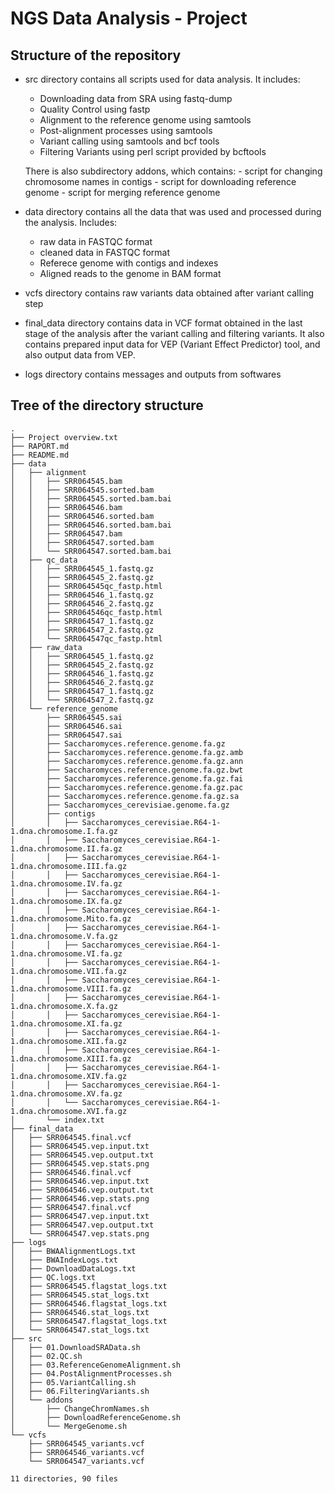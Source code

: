 # NGS Data Analysis - Project

## Structure of the repository

- src directory contains all scripts used for data analysis. It includes:
	- Downloading data from SRA using fastq-dump
	- Quality Control using fastp
	- Alignment to the reference genome using samtools
	- Post-alignment processes using samtools
	- Variant calling using samtools and bcf tools
	- Filtering Variants using perl script provided by bcftools

	There is also subdirectory addons, which contains:
		- script for changing chromosome names in contigs
		- script for downloading reference genome
		- script for merging reference genome

- data directory contains all the data that was used and processed during the analysis. Includes:
 	- raw data in FASTQC format
 	- cleaned data in FASTQC format
 	- Referece genome with contigs and indexes
 	- Aligned reads to the genome in BAM format

- vcfs directory contains raw variants data obtained after variant calling step

- final_data directory contains data in VCF format obtained in the last stage of the analysis after the variant calling and filtering variants. It also contains prepared input data for VEP (Variant Effect Predictor) tool, and also output data from VEP.

- logs directory contains messages and outputs from softwares

## Tree of the directory structure

```{bash}
.
├── Project overview.txt
├── RAPORT.md
├── README.md
├── data
│   ├── alignment
│   │   ├── SRR064545.bam
│   │   ├── SRR064545.sorted.bam
│   │   ├── SRR064545.sorted.bam.bai
│   │   ├── SRR064546.bam
│   │   ├── SRR064546.sorted.bam
│   │   ├── SRR064546.sorted.bam.bai
│   │   ├── SRR064547.bam
│   │   ├── SRR064547.sorted.bam
│   │   └── SRR064547.sorted.bam.bai
│   ├── qc_data
│   │   ├── SRR064545_1.fastq.gz
│   │   ├── SRR064545_2.fastq.gz
│   │   ├── SRR064545qc_fastp.html
│   │   ├── SRR064546_1.fastq.gz
│   │   ├── SRR064546_2.fastq.gz
│   │   ├── SRR064546qc_fastp.html
│   │   ├── SRR064547_1.fastq.gz
│   │   ├── SRR064547_2.fastq.gz
│   │   └── SRR064547qc_fastp.html
│   ├── raw_data
│   │   ├── SRR064545_1.fastq.gz
│   │   ├── SRR064545_2.fastq.gz
│   │   ├── SRR064546_1.fastq.gz
│   │   ├── SRR064546_2.fastq.gz
│   │   ├── SRR064547_1.fastq.gz
│   │   └── SRR064547_2.fastq.gz
│   └── reference_genome
│       ├── SRR064545.sai
│       ├── SRR064546.sai
│       ├── SRR064547.sai
│       ├── Saccharomyces.reference.genome.fa.gz
│       ├── Saccharomyces.reference.genome.fa.gz.amb
│       ├── Saccharomyces.reference.genome.fa.gz.ann
│       ├── Saccharomyces.reference.genome.fa.gz.bwt
│       ├── Saccharomyces.reference.genome.fa.gz.fai
│       ├── Saccharomyces.reference.genome.fa.gz.pac
│       ├── Saccharomyces.reference.genome.fa.gz.sa
│       ├── Saccharomyces_cerevisiae.genome.fa.gz
│       ├── contigs
│       │   ├── Saccharomyces_cerevisiae.R64-1-1.dna.chromosome.I.fa.gz
│       │   ├── Saccharomyces_cerevisiae.R64-1-1.dna.chromosome.II.fa.gz
│       │   ├── Saccharomyces_cerevisiae.R64-1-1.dna.chromosome.III.fa.gz
│       │   ├── Saccharomyces_cerevisiae.R64-1-1.dna.chromosome.IV.fa.gz
│       │   ├── Saccharomyces_cerevisiae.R64-1-1.dna.chromosome.IX.fa.gz
│       │   ├── Saccharomyces_cerevisiae.R64-1-1.dna.chromosome.Mito.fa.gz
│       │   ├── Saccharomyces_cerevisiae.R64-1-1.dna.chromosome.V.fa.gz
│       │   ├── Saccharomyces_cerevisiae.R64-1-1.dna.chromosome.VI.fa.gz
│       │   ├── Saccharomyces_cerevisiae.R64-1-1.dna.chromosome.VII.fa.gz
│       │   ├── Saccharomyces_cerevisiae.R64-1-1.dna.chromosome.VIII.fa.gz
│       │   ├── Saccharomyces_cerevisiae.R64-1-1.dna.chromosome.X.fa.gz
│       │   ├── Saccharomyces_cerevisiae.R64-1-1.dna.chromosome.XI.fa.gz
│       │   ├── Saccharomyces_cerevisiae.R64-1-1.dna.chromosome.XII.fa.gz
│       │   ├── Saccharomyces_cerevisiae.R64-1-1.dna.chromosome.XIII.fa.gz
│       │   ├── Saccharomyces_cerevisiae.R64-1-1.dna.chromosome.XIV.fa.gz
│       │   ├── Saccharomyces_cerevisiae.R64-1-1.dna.chromosome.XV.fa.gz
│       │   └── Saccharomyces_cerevisiae.R64-1-1.dna.chromosome.XVI.fa.gz
│       └── index.txt
├── final_data
│   ├── SRR064545.final.vcf
│   ├── SRR064545.vep.input.txt
│   ├── SRR064545.vep.output.txt
│   ├── SRR064545.vep.stats.png
│   ├── SRR064546.final.vcf
│   ├── SRR064546.vep.input.txt
│   ├── SRR064546.vep.output.txt
│   ├── SRR064546.vep.stats.png
│   ├── SRR064547.final.vcf
│   ├── SRR064547.vep.input.txt
│   ├── SRR064547.vep.output.txt
│   └── SRR064547.vep.stats.png
├── logs
│   ├── BWAAlignmentLogs.txt
│   ├── BWAIndexLogs.txt
│   ├── DownloadDataLogs.txt
│   ├── QC.logs.txt
│   ├── SRR064545.flagstat_logs.txt
│   ├── SRR064545.stat_logs.txt
│   ├── SRR064546.flagstat_logs.txt
│   ├── SRR064546.stat_logs.txt
│   ├── SRR064547.flagstat_logs.txt
│   └── SRR064547.stat_logs.txt
├── src
│   ├── 01.DownloadSRAData.sh
│   ├── 02.QC.sh
│   ├── 03.ReferenceGenomeAlignment.sh
│   ├── 04.PostAlignmentProcesses.sh
│   ├── 05.VariantCalling.sh
│   ├── 06.FilteringVariants.sh
│   └── addons
│       ├── ChangeChromNames.sh
│       ├── DownloadReferenceGenome.sh
│       └── MergeGenome.sh
└── vcfs
    ├── SRR064545_variants.vcf
    ├── SRR064546_variants.vcf
    └── SRR064547_variants.vcf

11 directories, 90 files
```